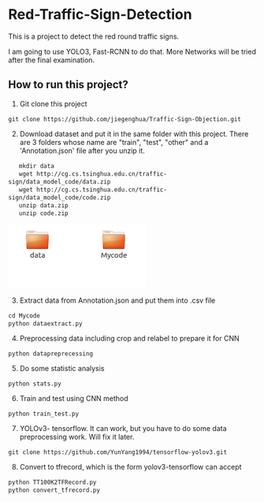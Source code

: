 # Red-Traffic-Sign-Detection
This is a project to detect the red round traffic signs. 

I am going to use YOLO3, Fast-RCNN  to do that. More Networks will be tried after the final examination.

## How to run this project?

1. Git clone this project 

```
git clone https://github.com/jiegenghua/Traffic-Sign-Objection.git
```

2.  Download dataset and put it in the same folder with this project. There are 3 folders whose name are "train", "test", "other"  and a 'Annotation.json' file after you unzip it.
```
   mkdir data
   wget http://cg.cs.tsinghua.edu.cn/traffic-sign/data_model_code/data.zip
   wget http://cg.cs.tsinghua.edu.cn/traffic-sign/data_model_code/code.zip
   unzip data.zip
   unzip code.zip
```
![position](./position.png)

3. Extract data from Annotation.json and put them into .csv file
```
cd Mycode
python dataextract.py
```
4. Preprocessing data including crop and relabel to prepare it for CNN
```
python datapreprecessing
```
5. Do some statistic analysis
```
python stats.py
```
6. Train and test using CNN method
```
python train_test.py
```
7. YOLOv3- tensorflow. It can work, but you have to do some data preprocessing work. Will fix it later.
```
git clone https://github.com/YunYang1994/tensorflow-yolov3.git
```
8. Convert to tfrecord, which is the form yolov3-tensorflow can accept
```
python TT100K2TFRecord.py
python convert_tfrecord.py
```
